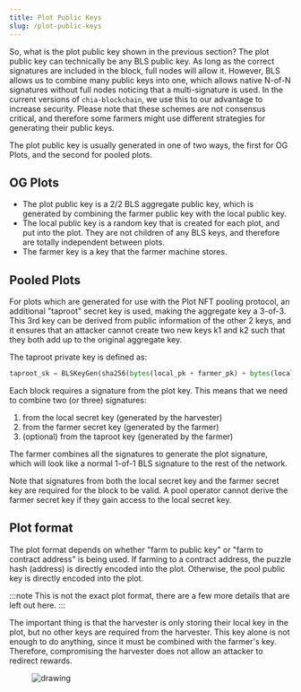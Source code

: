 ```yaml
---
title: Plot Public Keys
slug: /plot-public-keys
---
```


So, what is the plot public key shown in the previous section? The plot public key can technically be any BLS public key. As long as the correct signatures are included in the block, full nodes will allow it. However, BLS allows us to combine many public keys into one, which allows native N-of-N signatures without full nodes noticing that a multi-signature is used. In the current versions of `chia-blockchain`, we use this to our advantage to increase security. Please note that these schemes are not consensus critical, and therefore some farmers might use different strategies for generating their public keys.

The plot public key is usually generated in one of two ways, the first for OG Plots, and the second for pooled plots.

## OG Plots

- The plot public key is a 2/2 BLS aggregate public key, which is generated by combining the farmer public key with the local public key.
- The local public key is a random key that is created for each plot, and put into the plot. They are not children of any BLS keys, and therefore are totally independent between plots.
- The farmer key is a key that the farmer machine stores.

## Pooled Plots

For plots which are generated for use with the Plot NFT pooling protocol, an additional "taproot" secret key is used, making the aggregate key a 3-of-3. This 3rd key can be derived from public information of the other 2 keys, and it ensures that an attacker cannot create two new keys k1 and k2 such that they both add up to the original aggregate key.

The taproot private key is defined as:

```python
taproot_sk = BLSKeyGen(sha256(bytes(local_pk + farmer_pk) + bytes(local_pk) + bytes(farmer_pk)))
```

Each block requires a signature from the plot key. This means that we need to combine two (or three) signatures:

1. from the local secret key (generated by the harvester)
2. from the farmer secret key (generated by the farmer)
3. (optional) from the taproot key (generated by the farmer)

The farmer combines all the signatures to generate the plot signature, which will look like a normal 1-of-1 BLS signature to the rest of the network.

Note that signatures from both the local secret key and the farmer secret key are required for the block to be valid. A pool operator cannot derive the farmer secret key if they gain access to the local secret key.

## Plot format

The plot format depends on whether "farm to public key" or "farm to contract address" is being used. If farming to a contract address, the puzzle hash (address) is directly encoded into the plot. Otherwise, the pool public key is directly encoded into the plot.

:::note
This is not the exact plot format, there are a few more details that are left out here.
:::

The important thing is that the harvester is only storing their local key in the plot, but no other keys are required from the harvester. This key alone is not enough to do anything, since it must be combined with the farmer's key. Therefore, compromising the harvester does not allow an attacker to redirect rewards.

<figure>
<img src="/img/keys/plot-format.png" alt="drawing"/>
</figure>
